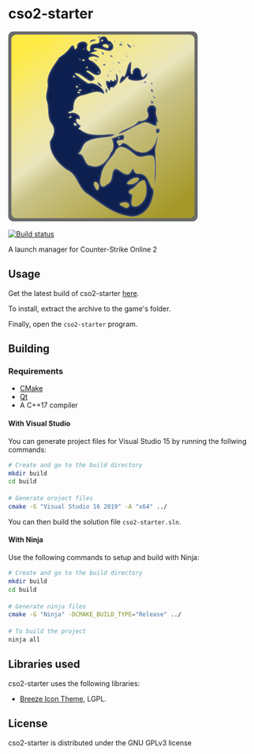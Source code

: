 # cso2-starter

![cso2-stater logo](./resources/starter.svg)

[![Build status](https://ci.appveyor.com/api/projects/status/cxkygajj2ahniov7?svg=true)](https://ci.appveyor.com/project/L-Leite/cso2-starter)

A launch manager for Counter-Strike Online 2

## Usage

Get the latest build of cso2-starter [here](https://github.com/L-Leite/cso2-starter/releases/latest).

To install, extract the archive to the game's folder.

Finally, open the `cso2-starter` program.

## Building

### Requirements
- [CMake](https://cmake.org/download/)
- [Qt](https://www.qt.io/download)
- A C++17 compiler

#### With Visual Studio

You can generate project files for Visual Studio 15 by running the follwing commands:

```sh
# Create and go to the build directory
mkdir build
cd build

# Generate oroject files
cmake -G "Visual Studio 16 2019" -A "x64" ../
```

You can then build the solution file `cso2-starter.sln`.

#### With Ninja

Use the following commands to setup and build with Ninja:

```sh
# Create and go to the build directory
mkdir build
cd build

# Generate ninja files
cmake -G "Ninja" -DCMAKE_BUILD_TYPE="Release" ../

# To build the project
ninja all
```

## Libraries used

cso2-starter uses the following libraries:

- [Breeze Icon Theme](https://cgit.kde.org/breeze-icons.git/), LGPL.

## License

cso2-starter is distributed under the GNU GPLv3 license

